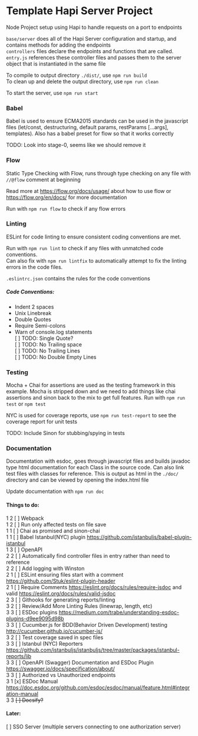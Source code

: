 # Template Hapi Server Project

Node Project setup using Hapi to handle requests on a port to endpoints

`base/server` does all of the Hapi Server configuration and startup, and contains methods for adding the endpoints  
`controllers` files declare the endpoints and functions that are called.  
`entry.js` references these controller files and passes them to the server object that is instantiated in the same file  


To compile to output directory `./dist/`, use `npm run build`  
To clean up and delete the output directory, use `npm run clean`  

To start the server, use `npm run start`  

### Babel
Babel is used to ensure ECMA2015 standards can be used in the javascript files
 (let/const, destructuring, default params, restParams [...args], templates).
Also has a babel preset for flow so that it works correctly

TODO: Look into stage-0, seems like we should remove it

### Flow
Static Type Checking with Flow, runs through type checking on any file with `//@flow` comment at beginning

Read more at https://flow.org/docs/usage/ about how to use flow or https://flow.org/en/docs/ for more documentation

Run with `npm run flow` to check if any flow errors

### Linting
ESLint for code linting to ensure consistent coding conventions are met.

Run with `npm run lint` to check if any files with unmatched code conventions.  
Can also fix with `npm run lintfix` to automatically attempt to fix the linting errors in the code files.

`.eslintrc.json` contains the rules for the code conventions

##### Code Conventions:
- Indent 2 spaces  
- Unix Linebreak  
- Double Quotes  
- Require Semi-colons
- Warn of console.log statements  
[ ] TODO: Single Quote?  
[ ] TODO: No Trailing space  
[ ] TODO: No Trailing Lines  
[ ] TODO: No Double Empty Lines  

### Testing
Mocha + Chai for assertions are used as the testing framework in this example. Mocha is stripped down
and we need to add things like chai assertions and sinon back to the mix to get full features. Run with
`npm run test` or `npm test`

NYC is used for coverage reports, use `npm run test-report` to see the coverage report for unit tests

TODO: Include Sinon for stubbing/spying in tests

### Documentation
Documentation with esdoc, goes through javascript files and builds javadoc type html documentation for
each Class in the source code. Can also link test files with classes for reference. This is output as
html in the `./doc/` directory and can be viewed by opening the index.html file

Update documentation with `npm run doc`

#### Things to do:

1 2 [ ] Webpack  
1 2 [ ] Run only affected tests on file save  
1 1 [ ] Chai as promised and sinon-chai  
1 1 [ ] Babel Istanbul(NYC) plugin https://github.com/istanbuljs/babel-plugin-istanbul  
1 3 [ ] OpenAPI   
2 2 [ ] Automatically find controller files in entry rather than need to reference  
2 2 [ ] Add logging with Winston  
2 1 [ ] ESLint ensuring files start with a comment https://github.com/Stuk/eslint-plugin-header  
2 1 [ ] Require Comments https://eslint.org/docs/rules/require-jsdoc and valid https://eslint.org/docs/rules/valid-jsdoc  
2 3 [ ] Githooks for generating reports/linting  
3 2 [ ] Review/Add More Linting Rules (linewrap, length, etc)  
3 3 [ ] ESDoc plugins https://medium.com/trabe/understanding-esdoc-plugins-d9ee9095d98b  
3 3 [ ] Cucumber.js for BDD(Behavior Driven Development) testing http://cucumber.github.io/cucumber-js/  
3 2 [ ] Test coverage saved in spec files  
3 3 [ ] Istanbul (NYC) Reporters https://github.com/istanbuljs/istanbuljs/tree/master/packages/istanbul-reports/lib  
3 3 [ ] OpenAPI (Swagger) Documentation and ESDoc Plugin https://swagger.io/docs/specification/about/  
3 3 [ ] Authorized vs Unauthorized endpoints  
3 1 [x] ESDoc Manual https://doc.esdoc.org/github.com/esdoc/esdoc/manual/feature.html#integration-manual  
3 3 ~~[ ] Docsify?~~  

#### Later:
[ ] SSO Server (multiple servers connecting to one authorization server)
